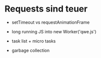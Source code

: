 # Requests sind teuer


- setTimeout vs requestAnimationFrame

- long running JS into new Worker('qwe.js')

- task list + micro tasks

- garbage collection